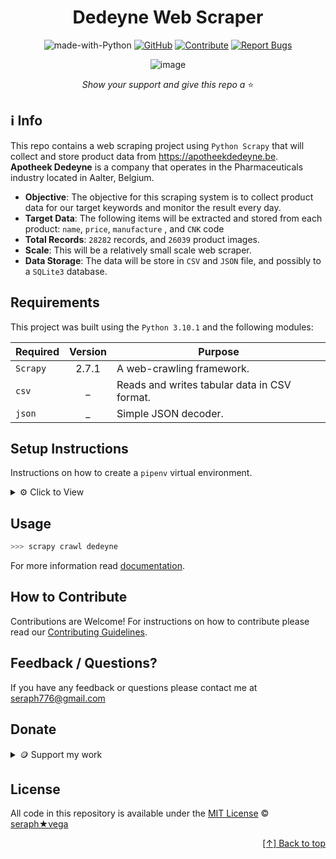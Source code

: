 <div id="top" align="center">
  
# Dedeyne Web Scraper





![made-with-Python](https://img.shields.io/badge/Python-blue?&logo=python&logoColor=yellow&label=Built%20with&style=flat&labelColor=black)
[![GitHub](https://img.shields.io/github/license/seraph776/seraph776?color=green&style=flat&labelColor=black&label=License)](https://github.com/seraph776/dedeyne.com-scraper/blob/main/LICENSE)
[![Contribute](https://img.shields.io/badge/Contribute-black?&logo=github&logoColor=black&label=&flat&labelColor=yellow)](https://github.com/seraph776/dedeyne.com-scraper/blob/main/CONTRIBUTING.md) [![Report Bugs](https://img.shields.io/badge/Report%20Bugz-black?&logo=github&logoColor=black&label=&flat&labelColor=red)](https://github.com/seraph776/dedeyne.com-scraper/issues/new/choose)


    
![image](https://user-images.githubusercontent.com/72005563/212525167-3b8386a4-d4e5-441e-91a0-e411b5eb57da.png)

_Show your support and give this repo a_ ⭐

</div>  


## ℹ️ Info


This repo contains a web scraping project using `Python Scrapy` that will collect and store product data from https://apotheekdedeyne.be.   
**Apotheek Dedeyne** is a company that operates in the Pharmaceuticals industry located in Aalter, Belgium.

- **Objective**: The objective for this scraping system is to collect product data for our target keywords and monitor the result every day.
- **Target Data**: The following items will be extracted and stored from each product: `name`, `price`, `manufacture` , and `CNK` code
- **Total Records**: `28282` records, and `26039` product images.
- **Scale**: This will be a relatively small scale web scraper.
- **Data Storage**: The data will be store in `CSV` and `JSON` file, and possibly to a `SQLite3` database.


## Requirements

This project was built using the `Python 3.10.1` and the following modules: 

| Required                 | Version | Purpose                                        |
|--------------------------|:-------:|------------------------------------------------|
| `Scrapy `                |  2.7.1  | A web-crawling framework.                      | 
| `csv`                    |    _    | Reads and writes tabular data in CSV format.   | 
| `json`                   |    _    | Simple JSON decoder.                           | 






## Setup Instructions

Instructions on how to create a `pipenv` virtual environment.

<details>

<summary>⚙️  Click to View </summary>

1. Download [zip file](https://github.com/seraph776/dedeyne.com-scraper/archive/refs/heads/main.zip) 
2. Extract zip files
3. Change directory into projectFolder:

```python
>>> cd projectFolder
```

4. Install from Pipfile:

```python
>>> pipenv install  
```

5. Activate virtual environment

```python
>>> pipenv shell
```

6. CD into project app directory

```python
>>> cd projectName/projectName
```


</details>


## Usage



```python
>>> scrapy crawl dedeyne
```


For more information read [documentation](https://github.com/seraph776/dedeyne.com-scraper).



## How to Contribute


Contributions are Welcome! For instructions on how to contribute please read our [Contributing Guidelines](https://github.com/seraph776/webscrape_template/blob/main/CONTRIBUTING.md). 


## Feedback / Questions?

If you have any feedback or questions please contact me at [seraph776@gmail.com](mailto:seraph776@gmail.com)



## Donate


<details>
<summary>🪙 Support my work </summary>


All donations help fund the continued development of new content.


| Coin                                                                                                                        | Address                                                     |
|-----------------------------------------------------------------------------------------------------------------------------|-------------------------------------------------------------|
| <img src="https://user-images.githubusercontent.com/72005563/206338569-a607c171-5dfe-47c4-abed-a7e3beeab5bf.png" width=150> | 3GhUQkT7jJcfu6xuqrAh8E9PR5hwQhTXsC                          |
| <img src="https://user-images.githubusercontent.com/72005563/206338723-44e6f026-01fd-41dd-ab31-0c184c78a896.png" width=150> | 0x6fA9A81b7e6373Ca5C55A265dFeAa0d438c91D81                  |
| <img src="https://user-images.githubusercontent.com/72005563/206338886-1a07e215-0664-472a-a2a9-2a6d4e38b694.png" width=150> | 0x9a5C640a853B8E759111A28C4D43224a090E53d9                  |
| <img src="https://user-images.githubusercontent.com/72005563/206338998-9819976d-622a-462c-8d88-897a8d5880f4.png" width=150> | [Buy me a Coffee](https://www.buymeacoffee.com/codecrypt76) |       


</details>

## License 

All code in this repository is available under the [MIT License](https://github.com/seraph776/dedeyne.com-scraper/blob/main/LICENSE) © [seraph★vega](https://github.com/seraph776)



<div align="right">

[[↑] Back to top](#top)

</div>  



